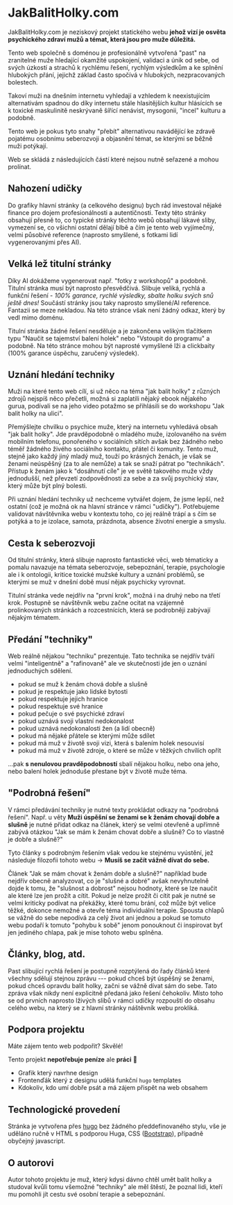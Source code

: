 # JakBalitHolky.com

JakBalitHolky.com je neziskový projekt statického webu **jehož vizí je osvěta psychického zdraví mužů a témat, která jsou pro muže důležitá.**

Tento web společně s doménou je profesionálně vytvořená "past" na zranitelné muže hledající okamžité uspokojení, validaci a únik od sebe, od svých úzkostí a strachů k rychlému řešení, rychlým výsledkům a ke splnění hlubokých přání, jejichž základ často spočívá v hlubokých, nezpracovaných bolestech.

Takoví muži na dnešním internetu vyhledají a vzhledem k neexistujícím alternativám spadnou do díky internetu stále hlasitějších kultur hlásících se k toxické maskulinitě neskrývaně šířící nenávist, mysogonii, "incel" kulturu a podobně.

Tento web je pokus tyto snahy "přebít" alternativou navádějící ke zdravě pojatému osobnímu seberozvoji a objasnění témat, se kterými se běžně muži potýkají.

Web se skládá z následujících částí které nejsou nutně seřazené a mohou prolínat.

## Nahození udičky



Do grafiky hlavní stránky (a celkového designu) bych rád investoval nějaké finance pro dojem profesionálnosti a autentičnosti. Texty této stránky obsahují přesně to, co typické stránky těchto webů obsahují lákavé sliby, vymezení se, co všichni ostatní dělají blbě a čím je tento web vyjímečný, velmi působivé reference (naprosto smyšlené, s fotkami lidí vygenerovanými přes AI).

## Velká lež titulní stránky

Díky AI dokážeme vygenerovat např. "fotky z workshopů" a podobně. Titulní stránka musí být naprosto přesvědčivá. Slibuje veliká, rychlá a funkční řešení - *100% garance, rychlé výsledky, sbalte holku svých snů ještě dnes!* Součástí stránky jsou taky naprosto smyšlené/AI reference.  Fantazii se meze nekladou. Na této stránce však není žádný odkaz, který by vedl mimo doménu.

Titulní stránka žádné řešení nesděluje a je zakončena velikým tlačítkem typu "Naučit se tajemství balení holek" nebo "Vstoupit do programu" a podobně. Na této stránce mohou být naprosté vymyšlené lži a clickbaity (100% garance úspěchu, zaručený výsledek).

## Uznání hledání techniky

Muži na které tento web cílí, si už něco na téma "jak balit holky" z různých zdrojů nejspíš něco přečetli, možná si zaplatili nějaký ebook nějakého gurua, podívali se na jeho video potažmo se přihlásili se do workshopu "Jak balit holky na ulici". 

Přemýšlejte chvilku o psychice muže, který na internetu vyhledává obsah "jak balit holky". Jde pravděpodobně o mladého muže, izolovaného na svém mobilním telefonu, ponořeného v sociálních sítích avšak bez žádného nebo téměř žádného živého sociálního kontaktu, přátel či komunity. Tento muž, stejně jako každý jiný mladý muž, touží po krásných ženách, je však se ženami neúspěšný (za to ale nemůže) a tak se snaží pátrat po "technikách". Přístup k ženám jako k "dosáhnutí cíle" je ve světě takového muže vždy jednodušší, než převzetí zodpovědnosti za sebe a za svůj psychický stav, který může být plný bolesti.

Při uznání hledání techniky už nechceme vytvářet dojem, že jsme lepší, než ostatní (což je možná ok na hlavní stránce v rámci "udičky"). Potřebujeme validovat návštěvníka webu v kontextu toho, co jej reálně trápí a s čím se potýká a to je izolace, samota, prázdnota, absence životní energie a smyslu.

## Cesta k seberozvoji

Od titulní stránky, která slibuje naprosto fantastické věci, web tématicky a pomalu navazuje na témata seberozvoje, sebepoznání, terapie, psychologie ale i k ontologii, kritice toxické mužské kultury a uznání problémů, se kterými se muž v dnešní době musí nějak psychicky vyrovnat.

Titulní stránka vede nejdřív na "první krok", možná i na druhý nebo na třetí krok. Postupně se návštěvník webu začne ocitat na vzájemně prolinkovaných stránkách a rozcestnících, která se podrobněji zabývají nějakým tématem.

## Předání "techniky"

Web reálně nějakou "techniku" prezentuje. Tato technika se nejdřív tváří velmi "inteligentně" a "rafinovaně" ale ve skutečnosti jde jen o uznání jednoduchých sdělení.

- pokud se muž k ženám chová dobře a slušně
- pokud je respektuje jako lidské bytosti
- pokud respektuje jejich hranice
- pokud respektuje své hranice
- pokud pečuje o své psychické zdraví
- pokud uznává svoji vlastní nedokonalost
- pokud uznává nedokonalosti žen (a lidí obecně)
- pokud má nějaké přátele se kterými může sdílet
- pokud má muž v životě svoji vizi, která s balením holek nesouvisí
- pokud má muž v životě zdroje, o které se může v těžkých chvílích opřít

...pak **s nenulovou pravděpodobností** sbalí nějakou holku, nebo ona jeho, nebo balení holek jednoduše přestane být v životě muže téma.

## "Podrobná řešení"

V rámci předávání techniky je nutné texty prokládat odkazy na "podrobná řešení". Např. u věty **Muži úspěšní se ženami se k ženám chovají dobře a slušně** je nutné přidat odkaz na článek, který se velmi otevřeně a upřímně zabývá otázkou "Jak se mám k ženám chovat dobře a slušně? Co to vlastně je dobře a slušně?"

Tyto články s podrobným řešením však vedou ke stejnému vyústění, jež následuje filozofii tohoto webu -> **Musíš se začít vážně dívat do sebe.** 

Článek "Jak se mám chovat k ženám dobře a slušně?" například bude nejdřív obecně analyzovat, co je "slušné a dobré" avšak nevyhnutelně dojde k tomu, že "slušnost a dobrost" nejsou hodnoty, které se lze naučit ale které lze jen prožít a cítit. Pokud je nelze prožít či cítit pak je nutné se velmi kriticky podívat na překážky, které tomu brání, což může být velice těžké, dokonce nemožné a otevře téma individuální terapie. Spousta chlapů se vážně do sebe nepodívá za celý život ani jednou a pokud se tomuto webu podaří k tomuto "pohybu k sobě" jenom ponouknout či inspirovat byť jen jediného chlapa, pak je mise tohoto webu splněna.

## Články, blog, atd.

Past slibující rychlá řešení je postupně rozptýlená do řady článků které všechny sdělují stejnou zprávu --- pokud chceš být úspěšný se ženami, pokud chceš opravdu balit holky, začni se vážně dívat sám do sebe. Tato zpráva však nikdy není explicitně předaná jako řešení čehokoliv. Místo toho se od prvních naprosto lživých slibů v rámci udičky rozpouští do obsahu celého webu, na který se z hlavní stránky náštěvník webu prokliká.

## Podpora projektu

Máte zájem tento web podpořit? Skvělé!

Tento projekt **nepotřebuje peníze** ale **práci** 🙂

- Grafik který navrhne design
- Frontenďák který z designu udělá funkční `hugo` templates
- Kdokoliv, kdo umí dobře psát a má zájem přispět na web obsahem

## Technologické provedení

Stránka je vytvořena přes [hugo](https://gohugo.io/) bez žádného předdefinovaného stylu, vše je uděláno ručně v HTML s podporou Huga, CSS ([Bootstrap](https://getbootstrap.com/)), případně obyčejný javascript. 

## O autorovi

Autor tohoto projektu je muž, který kdysi dávno chtěl umět balit holky a studoval kvůli tomu všemožné "techniky" ale měl štěstí, že poznal lidi, kteří mu pomohli jít cestu své osobní terapie a sebepoznání.
